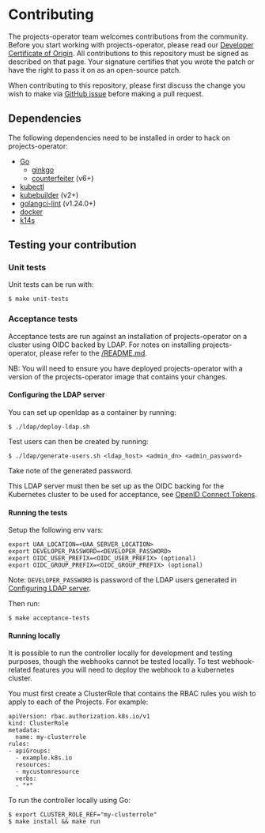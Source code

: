 # Contributing

The projects-operator team welcomes contributions from the community. Before you start working with projects-operator, please read our [Developer Certificate of Origin]( https://cla.vmware.com/dco). All contributions to this repository must be signed as described on that page. Your signature certifies that you wrote the patch or have the right to pass it on as an open-source patch.

When contributing to this repository, please first discuss the change you wish to make via [GitHub issue](https://github.com/pivotal/projects-operator/issues) before making a pull request.

## Dependencies

The following dependencies need to be installed in order to hack on projects-operator:

* [Go](https://golang.org/doc/install)
  * [ginkgo](https://github.com/onsi/ginkgo)
  * [counterfeiter](https://github.com/maxbrunsfeld/counterfeiter) (v6+)
* [kubectl](https://kubernetes.io/docs/tasks/tools/install-kubectl/)
* [kubebuilder](https://github.com/kubernetes-sigs/kubebuilder) (v2+)
* [golangci-lint](https://github.com/golangci/golangci-lint) (v1.24.0+)
* [docker](https://www.docker.com/)
* [k14s](https://k14s.io)

## Testing your contribution

### Unit tests

Unit tests can be run with:
```
$ make unit-tests
```

### Acceptance tests

Acceptance tests are run against an installation of projects-operator on a
cluster using OIDC backed by LDAP.  For notes on installing projects-operator,
please refer to the [/README.md](/READMD.md).

NB: You will need to ensure you have deployed projects-operator with a version
of the projects-operator image that contains your changes.

#### Configuring the LDAP server

You can set up openldap as a container by running:
```
$ ./ldap/deploy-ldap.sh
```
Test users can then be created by running:
```
$ ./ldap/generate-users.sh <ldap_host> <admin_dn> <admin_password>
```
Take note of the generated password.

This LDAP server must then be set up as the OIDC backing for the Kubernetes cluster to be used for acceptance, see
[OpenID Connect Tokens](https://kubernetes.io/docs/reference/access-authn-authz/authentication/#openid-connect-tokens).

#### Running the tests

Setup the following env vars:
```
export UAA_LOCATION=<UAA_SERVER_LOCATION>
export DEVELOPER_PASSWORD=<DEVELOPER_PASSWORD>
export OIDC_USER_PREFIX=<OIDC_USER_PREFIX> (optional)
export OIDC_GROUP_PREFIX=<OIDC_GROUP_PREFIX> (optional)
```
Note: `DEVELOPER_PASSWORD` is password of the LDAP users generated in [Configuring LDAP server](#configuring-ldap-server).

Then run:
```
$ make acceptance-tests
```

#### Running locally

It is possible to run the controller locally for development and testing purposes, though the webhooks cannot be tested locally. To test webhook-related features you will need to deploy the webhook to a kubernetes cluster.

You must first create a ClusterRole that contains the RBAC rules you wish to apply to each of the Projects. For example:

```
apiVersion: rbac.authorization.k8s.io/v1
kind: ClusterRole
metadata:
  name: my-clusterrole
rules:
- apiGroups:
  - example.k8s.io
  resources:
  - mycustomresource
  verbs:
  - "*"
```

To run the controller locally using Go:

```
$ export CLUSTER_ROLE_REF="my-clusterrole"
$ make install && make run
```
